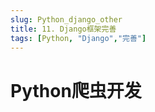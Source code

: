 ```yaml
---
slug: Python_django_other
title: 11. Django框架完善
tags: [Python, "Django","完善"]
---
```





# Python爬虫开发
